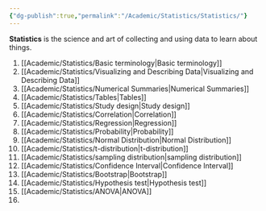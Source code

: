 ```yaml
---
{"dg-publish":true,"permalink":"/Academic/Statistics/Statistics/"}
---
```


**Statistics** is the science and art of collecting and using data to learn about things.
1. [[Academic/Statistics/Basic terminology\|Basic terminology]] 
2. [[Academic/Statistics/Visualizing and Describing Data\|Visualizing and Describing Data]] 
3. [[Academic/Statistics/Numerical Summaries\|Numerical Summaries]]
4. [[Academic/Statistics/Tables\|Tables]]
5. [[Academic/Statistics/Study design\|Study design]]
6. [[Academic/Statistics/Correlation\|Correlation]]
7. [[Academic/Statistics/Regression\|Regression]]
8. [[Academic/Statistics/Probability\|Probability]]
9. [[Academic/Statistics/Normal Distribution\|Normal Distribution]]
10. [[Academic/Statistics/t-distribution\|t-distribution]]
11. [[Academic/Statistics/sampling distribution\|sampling distribution]] 
12. [[Academic/Statistics/Confidence Interval\|Confidence Interval]]
13. [[Academic/Statistics/Bootstrap\|Bootstrap]]
14. [[Academic/Statistics/Hypothesis test\|Hypothesis test]]
15. [[Academic/Statistics/ANOVA\|ANOVA]]
16. 



